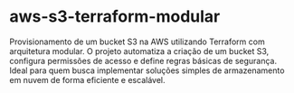 # aws-s3-terraform-modular
Provisionamento de um bucket S3 na AWS utilizando Terraform com arquitetura modular. O projeto automatiza a criação de um bucket S3, configura permissões de acesso e define regras básicas de segurança. Ideal para quem busca implementar soluções simples de armazenamento em nuvem de forma eficiente e escalável.
